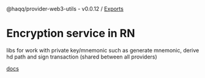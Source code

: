 @haqq/provider-web3-utils - v0.0.12 / [Exports](modules.md)

# Encryption service in RN

libs for work with private key/mnemonic such as generate mnemonic, derive hd path and sign transaction (shared between all providers)

[docs](https://github.com/haqq-network/haqq-wallet-provider-web3-utils/blob/main/docs/modules.md)
